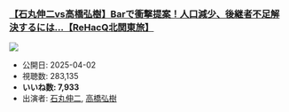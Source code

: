 ### [【石丸伸二vs高橋弘樹】Barで衝撃提案！人口減少、後継者不足解決するには…【ReHacQ北関東旅】](https://www.youtube.com/watch?v=zfUWk6zA77M)
[![](https://img.youtube.com/vi/zfUWk6zA77M/sddefault.jpg)](https://www.youtube.com/watch?v=zfUWk6zA77M)
-   公開日: 2025-04-02
-   視聴数: 283,135
-   **いいね数: 7,933**
-   出演者: [石丸伸二](/rehacq_fan/people/石丸伸二 "wikilink"), [高橋弘樹](/rehacq_fan/people/高橋弘樹 "wikilink")
